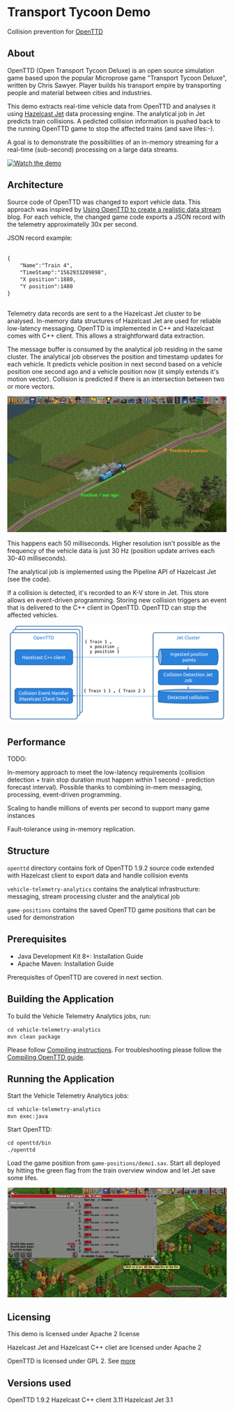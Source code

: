 # Transport Tycoon Demo
Collision prevention for [OpenTTD](http://openttd.org/)

## About
OpenTTD (Open Transport Tycoon Deluxe) is an open source simulation game based upon the popular Microprose game "Transport Tycoon Deluxe", written by Chris Sawyer. Player builds his transport empire by transporting people and material between cities and industries.

This demo extracts real-time vehicle data from OpenTTD and analyses it using [Hazelcast Jet](https://jet.hazelcast.org) data processing engine. The analytical job in Jet predicts train collisions. A pedicted collision information is pushed back to the running OpenTTD game to stop the affected trains (and save lifes:-).

A goal is to demonstrate the possibilities of an in-memory streaming for a real-time (sub-second) processing on a large data streams.

[![Watch the demo](https://img.youtube.com/vi/2RlmCZhhjMY/0.jpg)](https://www.youtube.com/watch?v=2RlmCZhhjMY)

## Architecture

Source code of OpenTTD was changed to export vehicle data. This approach was inspired by [Using OpenTTD to create a realistic data stream](https://www.experts-exchange.com/articles/31095/Using-OpenTTD-to-create-a-realistic-data-stream.html) blog. For each vehicle, the changed game code exports a JSON record with the telemetry approximatelly 30x per second.

JSON record example:

```

{
	"Name":"Train 4",
	"TimeStamp":"1562933209898",
	"X position":1880,
	"Y position":1480
}


```

Telemetry data records are sent to a the Hazelcast Jet cluster to be analysed. In-memory data structures of Hazelcast Jet are used for reliable low-latency messaging. OpenTTD is implemented in C++ and Hazelcast comes with C++ client. This allows a straightforward data extraction.

The message buffer is consumed by the analytical job residing in the same cluster. The analytical job observes the position and timestamp updates for each vehicle. It predicts vehicle position in next second based on a vehicle position one second ago and a vehicle position now (it simply extends it's motion vector). Collision is predicted if there is an intersection between two or more vectors. 

![Prediction visualised](/images/prediction.png)

This happens each 50 milliseconds. Higher resolution isn't possible as the frequency of the vehicle data is just 30 Hz (position update arrives each 30-40 milliseconds).

The analytical job is implemented using the Pipeline API of Hazelcast Jet (see the code).

If a collision is detected, it's recorded to an K-V store in Jet. This store allows en event-driven programming. Storing new collision triggers an event that is delivered to the C++ client in OpenTTD. OpenTTD can stop the affected vehicles.

![Pipeline](/images/pipeline.png)

## Performance

TODO: 

In-memory approach to meet the low-latency requirements (collision detection + train stop duration must happen within 1 second - prediction forecast interval). Possible thanks to combining in-mem messaging, processing, event-driven programming. 

Scaling to handle millions of events per second to support many game instances 

Fault-tolerance using in-memory replication.


## Structure

`openttd` directory contains fork of OpenTTD 1.9.2 source code extended with Hazelcast client to export data and handle collision events

`vehicle-telemetry-analytics` contains the analytical infrastructure: messaging, stream processing cluster and the analytical job

`game-positions` contains the saved OpenTTD game positions that can be used for demonstration


## Prerequisites  

* Java Development Kit 8+: Installation Guide
* Apache Maven: Installation Guide

Prerequisites of OpenTTD are covered in next section.

## Building the Application

To build the Vehicle Telemetry Analytics jobs, run:

```
cd vehicle-telemetry-analytics
mvn clean package
```

Please follow [Compiling instructions](https://github.com/OpenTTD/OpenTTD/#70-compiling). For troubleshooting please follow the [Compiling OpenTTD guide](https://wiki.openttd.org/Compiling).

## Running the Application

Start the Vehicle Telemetry Analytics jobs:

```
cd vehicle-telemetry-analytics
mvn exec:java
```

Start OpenTTD:
```
cd openttd/bin
./openttd
```

Load the game position from `game-positions/demo1.sav`. Start all deployed by hitting the green flag from the train overview window and let Jet save some lifes.

![Pipeline](/images/start-trains.png)


## Licensing

This demo is licensed under Apache 2 license

Hazelcast Jet and Hazelcast C++ cliet are licensed under Apache 2

OpenTTD is licensed under GPL 2. See [more](https://github.com/OpenTTD/OpenTTD/#100-licensing)

## Versions used

OpenTTD 1.9.2
Hazelcast C++ client 3.11
Hazelcast Jet 3.1